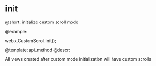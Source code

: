 init
=============


@short: initialize custom scroll mode
	

@example:

webix.CustomScroll.init();

@template:	api_method
@descr:

All views created after custom mode initialization will have custom scrolls